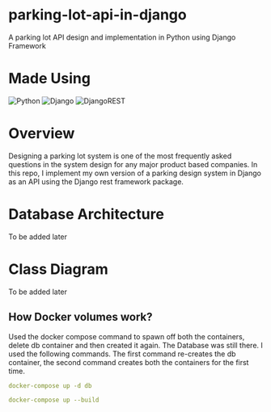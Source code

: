 # parking-lot-api-in-django
A parking lot API design and implementation in Python using Django Framework

# Made Using 

![Python](https://img.shields.io/badge/python-3670A0?style=for-the-badge&logo=python&logoColor=ffdd54)
![Django](https://img.shields.io/badge/django-%23092E20.svg?style=for-the-badge&logo=django&logoColor=white)
![DjangoREST](https://img.shields.io/badge/DJANGO-REST-ff1709?style=for-the-badge&logo=django&logoColor=white&color=ff1709&labelColor=gray)

# Overview

Designing a parking lot system is one of the most frequently asked questions in the system design for any major product based companies. In this repo, I implement my own version
of a parking design system in Django as an API using the Django rest framework package.

# Database Architecture

To be added later

# Class Diagram

To be added later

## How Docker volumes work?

Used the docker compose command to spawn off both the containers, delete db container and then created it again. The Database was still there. I used the following commands. The first command re-creates the db container, the second command creates both the containers for the first time.


```yaml
docker-compose up -d db

docker-compose up --build   
```

